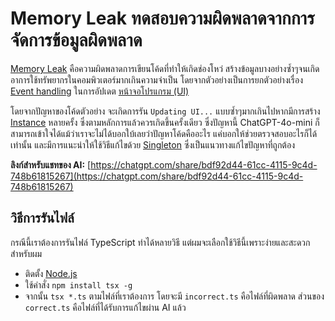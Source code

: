 # Memory Leak ทดสอบความผิดพลาดจากการจัดการข้อมูลผิดพลาด

[Memory Leak](https://en.wikipedia.org/wiki/Memory_leak) คือความผิดพลาดการเขียนโค้ดที่ทำให้เกิดช่องโหว่ สร้างข้อมูลบางอย่างซ้ำๆจนเกิดอาการใช้ทรัพยากรในคอมพิวเตอร์มากเกินความจำเป็น โดยจากตัวอย่างเป็นการยกตัวอย่างเรื่อง [Event handling](https://en.wikipedia.org/wiki/Event_(computing)) ในการอัปเดต [หน้าจอโปรแกรม (UI)](https://en.wikipedia.org/wiki/User_interface)

โดยจากปัญหาของโค้ดตัวอย่าง จะเกิดการรัน `Updating UI...` แบบซ้ำๆมากเกินไปหากมีการสร้าง [Instance](https://en.wikipedia.org/wiki/Class_(computer_programming)) หลายครั้ง ซึ่งตามหลักการแล้วควรเกิดขึ้นครั้งเดียว ซึ่งปัญหานี้ ChatGPT-4o-mini ก็สามารถเข้าใจได้แม้ว่าเราจะไม่ได้บอกใบ้เลยว่าปัญหาโค้ดคืออะไร แค่บอกให้ช่วยตรวจสอบอะไรก็ได้เท่านั้น และมีการแนะนำให้ใช้วิธีแก้ไขด้วย [Singleton](https://en.wikipedia.org/wiki/Singleton_pattern) ซึ่งเป็นแนวทางแก้ไขปัญหาที่ถูกต้อง

**ลิงก์สำหรับแชทของ AI:** [https://chatgpt.com/share/bdf92d44-61cc-4115-9c4d-748b61815267](https://chatgpt.com/share/bdf92d44-61cc-4115-9c4d-748b61815267)

## วิธีการรันไฟล์

กรณีนี้เราต้องการรันไฟล์ TypeScript ทำได้หลายวิธี แต่ผมจะเลือกใช้วิธีนี้เพราะง่ายและสะดวกสำหรับผม

- ติดตั้ง [Node.js](https://nodejs.org/en)
- ใช้คำสั่ง `npm install tsx -g`
- จากนั้น `tsx *.ts` ตามไฟล์ที่เราต้องการ โดยจะมี `incorrect.ts` คือไฟล์ที่ผิดพลาด ส่วนของ `correct.ts` คือไฟล์ที่ได้รับการแก้ไขผ่าน AI แล้ว
